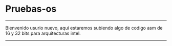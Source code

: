 # Pruebas-os

---
Bienvenido usurio nuevo, aqui estaremos subiendo algo de codigo asm de 16 y 32 bits  para arquitecturas intel.

----